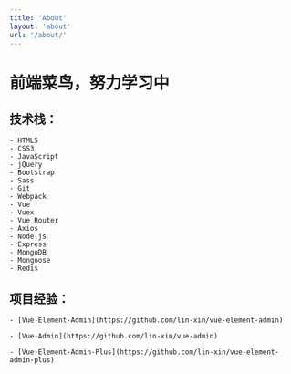 ```yaml
---
title: 'About'
layout: 'about'
url: '/about/'
---
```

# 前端菜鸟，努力学习中
## 技术栈：
    - HTML5
    - CSS3
    - JavaScript
    - jQuery
    - Bootstrap
    - Sass
    - Git
    - Webpack
    - Vue
    - Vuex
    - Vue Router
    - Axios
    - Node.js
    - Express
    - MongoDB
    - Mongoose
    - Redis
## 项目经验：
    - [Vue-Element-Admin](https://github.com/lin-xin/vue-element-admin)

    - [Vue-Admin](https://github.com/lin-xin/vue-admin)

    - [Vue-Element-Admin-Plus](https://github.com/lin-xin/vue-element-admin-plus)
